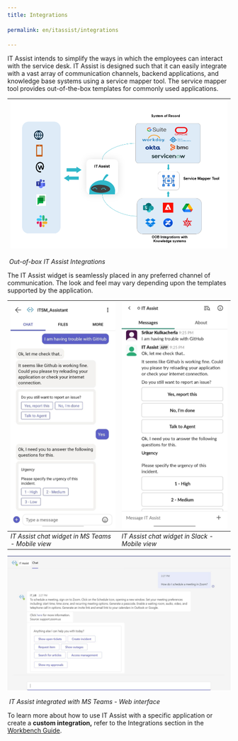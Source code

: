 ```yaml
---
title: Integrations

permalink: en/itassist/integrations

---
```


IT Assist intends to simplify the ways in which the employees can interact with the service desk. IT Assist is designed such that it can easily integrate with a vast array of communication channels, backend applications, and knowledge base systems using a service mapper tool. The service mapper tool provides out-of-the-box templates for commonly used applications. 

| ![img](images\en\itassist\out-of-box-it-integrations) |
| ----------------------------------------------------- |

​															*Out-of-box IT Assist Integrations*

The IT Assist widget is seamlessly placed in any preferred channel of communication. The look and feel may vary depending upon the templates supported by the application.

| ![img](images\en\itassist\itassist-chat-widget-in-ms-teams-mobile-view.png) | ![img](images\en\itassist\itassist-chat-widget-in-ms-slack-mobile-view.png) |
| ------------------------------------------------------------ | ------------------------------------------------------------ |
| *IT Assist chat widget in MS Teams - Mobile view*            | *IT Assist chat widget in Slack - Mobile view*               |



![img](images\en\itassist\itassist-integrated-with-ms-teams-web-interface.png)

​												*IT Assist integrated with MS Teams - Web interface* 

To learn more about how to use IT Assist with a specific application or create a **custom integration,** refer to the Integrations section in the [Workbench Guide](https://docs.google.com/document/d/1O_NP0HgupKwLae216EHm5madwR-Xk2dO/edit#bookmark=id.8779xp2lqm8s). 